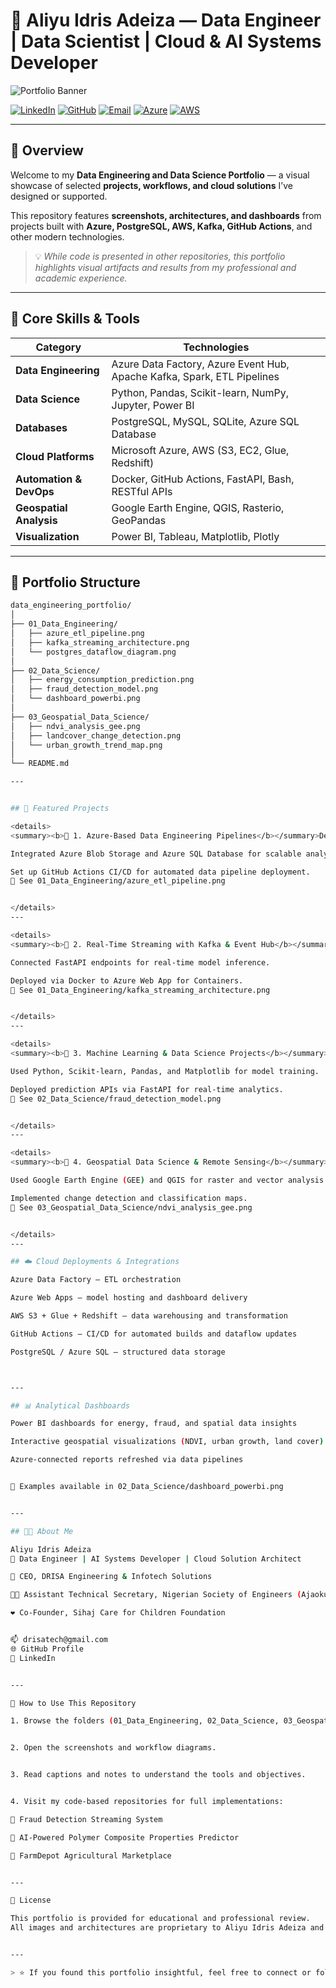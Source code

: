# 🧠 Aliyu Idris Adeiza — Data Engineer | Data Scientist | Cloud & AI Systems Developer

![Portfolio Banner](assets/portfolio_banner.png)

[![LinkedIn](https://img.shields.io/badge/LinkedIn-Connect-blue?logo=linkedin)](https://linkedin.com/in/aliyu-idris)
[![GitHub](https://img.shields.io/badge/GitHub-Drisatech-black?logo=github)](https://github.com/Drisatech)
[![Email](https://img.shields.io/badge/Email-drisatech%40gmail.com-red?logo=gmail)](mailto:drisatech@gmail.com)
[![Azure](https://img.shields.io/badge/Microsoft_Azure-Data_Engineer-0078D4?logo=microsoft-azure)]()
[![AWS](https://img.shields.io/badge/AWS-Data_Pipelines-FF9900?logo=amazon-aws)]()

---

## 🧭 Overview

Welcome to my **Data Engineering and Data Science Portfolio** — a visual showcase of selected **projects, workflows, and cloud solutions** I’ve designed or supported.

This repository features **screenshots, architectures, and dashboards** from projects built with **Azure, PostgreSQL, AWS, Kafka, GitHub Actions**, and other modern technologies.

> 💡 *While code is presented in other repositories, this portfolio highlights visual artifacts and results from my professional and academic experience.*

---

## 🧰 Core Skills & Tools

| Category | Technologies |
|-----------|---------------|
| **Data Engineering** | Azure Data Factory, Azure Event Hub, Apache Kafka, Spark, ETL Pipelines |
| **Data Science** | Python, Pandas, Scikit-learn, NumPy, Jupyter, Power BI |
| **Databases** | PostgreSQL, MySQL, SQLite, Azure SQL Database |
| **Cloud Platforms** | Microsoft Azure, AWS (S3, EC2, Glue, Redshift) |
| **Automation & DevOps** | Docker, GitHub Actions, FastAPI, Bash, RESTful APIs |
| **Geospatial Analysis** | Google Earth Engine, QGIS, Rasterio, GeoPandas |
| **Visualization** | Power BI, Tableau, Matplotlib, Plotly |

---

## 📂 Portfolio Structure

```bash
data_engineering_portfolio/
│
├── 01_Data_Engineering/
│   ├── azure_etl_pipeline.png
│   ├── kafka_streaming_architecture.png
│   └── postgres_dataflow_diagram.png
│
├── 02_Data_Science/
│   ├── energy_consumption_prediction.png
│   ├── fraud_detection_model.png
│   └── dashboard_powerbi.png
│
├── 03_Geospatial_Data_Science/
│   ├── ndvi_analysis_gee.png
│   ├── landcover_change_detection.png
│   └── urban_growth_trend_map.png
│
└── README.md

---


## 🌟 Featured Projects

<details>
<summary><b>🔹 1. Azure-Based Data Engineering Pipelines</b></summary>Designed and automated ETL pipelines with Azure Data Factory.

Integrated Azure Blob Storage and Azure SQL Database for scalable analytics.

Set up GitHub Actions CI/CD for automated data pipeline deployment.
📸 See 01_Data_Engineering/azure_etl_pipeline.png


</details>
---

<details>
<summary><b>🔹 2. Real-Time Streaming with Kafka & Event Hub</b></summary>Built fraud detection streaming architecture using Kafka and Azure Event Hub.

Connected FastAPI endpoints for real-time model inference.

Deployed via Docker to Azure Web App for Containers.
📸 See 01_Data_Engineering/kafka_streaming_architecture.png


</details>
---

<details>
<summary><b>🔹 3. Machine Learning & Data Science Projects</b></summary>Developed ML models for energy consumption, fraud detection, and load prediction.

Used Python, Scikit-learn, Pandas, and Matplotlib for model training.

Deployed prediction APIs via FastAPI for real-time analytics.
📸 See 02_Data_Science/fraud_detection_model.png


</details>
---

<details>
<summary><b>🔹 4. Geospatial Data Science & Remote Sensing</b></summary>Conducted NDVI & NDBI analysis for vegetation and urban expansion.

Used Google Earth Engine (GEE) and QGIS for raster and vector analysis.

Implemented change detection and classification maps.
📸 See 03_Geospatial_Data_Science/ndvi_analysis_gee.png


</details>
---

## ☁️ Cloud Deployments & Integrations

Azure Data Factory — ETL orchestration

Azure Web Apps — model hosting and dashboard delivery

AWS S3 + Glue + Redshift — data warehousing and transformation

GitHub Actions — CI/CD for automated builds and dataflow updates

PostgreSQL / Azure SQL — structured data storage



---

## 📊 Analytical Dashboards

Power BI dashboards for energy, fraud, and spatial data insights

Interactive geospatial visualizations (NDVI, urban growth, land cover)

Azure-connected reports refreshed via data pipelines


📸 Examples available in 02_Data_Science/dashboard_powerbi.png


---

## 👨‍💻 About Me

Aliyu Idris Adeiza
📍 Data Engineer | AI Systems Developer | Cloud Solution Architect

💼 CEO, DRISA Engineering & Infotech Solutions

🧑‍🔧 Assistant Technical Secretary, Nigerian Society of Engineers (Ajaokuta Branch)

❤️ Co-Founder, Sihaj Care for Children Foundation


📫 drisatech@gmail.com
🌐 GitHub Profile
💼 LinkedIn


---

🧩 How to Use This Repository

1. Browse the folders (01_Data_Engineering, 02_Data_Science, 03_Geospatial_Data_Science)


2. Open the screenshots and workflow diagrams.


3. Read captions and notes to understand the tools and objectives.


4. Visit my code-based repositories for full implementations:

🔗 Fraud Detection Streaming System

🔗 AI-Powered Polymer Composite Properties Predictor

🔗 FarmDepot Agricultural Marketplace


---

🧾 License

This portfolio is provided for educational and professional review.
All images and architectures are proprietary to Aliyu Idris Adeiza and may not be reused without permission.


---

> ⭐ If you found this portfolio insightful, feel free to connect or follow for updates on data engineering, AI, and geospatial analytics projects.
